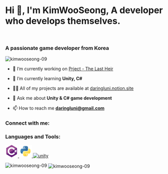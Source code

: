 <h1 align="left">Hi 👋, I'm KimWooSeong, A developer who develops themselves.</h1>
<br>
<h3 align="left">A passionate game developer from Korea</h3>

<p align="left"> <img src="https://komarev.com/ghpvc/?username=kimwooseong-09&label=Profile%20views&color=0e75b6&style=flat" alt="kimwooseong-09" /> </p>

- 🔭 I’m currently working on [Prject - The Last Heir](https://jet-airedale-058.notion.site/Project-Name-The-Last-Heir-20ed923297628006be3ccd4b42e2e38a)

- 🌱 I’m currently learning **Unity, C#**

- 👨‍💻 All of my projects are available at [daringluni.notion.site](daringluni.notion.site)

- 💬 Ask me about **Unity & C# game development**

- 📫 How to reach me **daringluni@gmail.com**

<h3 align="left">Connect with me:</h3>
<p align="left">
</p>

<h3 align="left">Languages and Tools:</h3>
<p align="left"> <a href="https://www.w3schools.com/cs/" target="_blank" rel="noreferrer"> <img src="https://raw.githubusercontent.com/devicons/devicon/master/icons/csharp/csharp-original.svg" alt="csharp" width="40" height="40"/> </a> <a href="https://www.python.org" target="_blank" rel="noreferrer"> <img src="https://raw.githubusercontent.com/devicons/devicon/master/icons/python/python-original.svg" alt="python" width="40" height="40"/> </a> <a href="https://unity.com/" target="_blank" rel="noreferrer"> <img src="https://www.vectorlogo.zone/logos/unity3d/unity3d-icon.svg" alt="unity" width="40" height="40"/> </a> </p>

<p><img align="left" src="https://github-readme-stats.vercel.app/api/top-langs?username=kimwooseong-09&show_icons=true&locale=en&layout=compact" alt="kimwooseong-09" /></p>

<p>&nbsp;<img align="center" src="https://github-readme-stats.vercel.app/api?username=kimwooseong-09&show_icons=true&locale=en" alt="kimwooseong-09" /></p>

